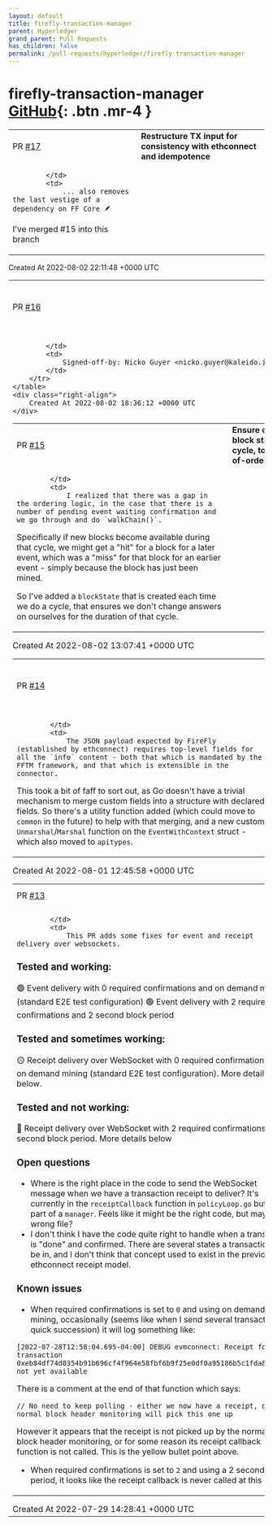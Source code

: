 ```yaml
---
layout: default
title: firefly-transaction-manager
parent: Hyperledger
grand_parent: Pull Requests
has_children: false
permalink: /pull-requests/hyperledger/firefly-transaction-manager
---
```


# firefly-transaction-manager <span class="fs-3 right-align">[GitHub](https://github.com/hyperledger/firefly-transaction-manager){: .btn .mr-4 }</span>


<div>
    <table>
        <tr>
            <td>
                PR <a href="https://github.com/hyperledger/firefly-transaction-manager/pull/17" class=".btn">#17</a>
            </td>
            <td>
                <b>
                    Restructure TX input for consistency with ethconnect and idempotence
                </b>
            </td>
        </tr>
        <tr>
            <td>
                
            </td>
            <td>
                ... also removes the last vestige of a dependency on FF Core 🪶 

I've merged #15 into this branch
            </td>
        </tr>
    </table>
    <div class="right-align">
        Created At 2022-08-02 22:11:48 +0000 UTC
    </div>
</div>

<div>
    <table>
        <tr>
            <td>
                PR <a href="https://github.com/hyperledger/firefly-transaction-manager/pull/16" class=".btn">#16</a>
            </td>
            <td>
                <b>
                    Add support for deploying contracts
                </b>
            </td>
        </tr>
        <tr>
            <td>
                
            </td>
            <td>
                Signed-off-by: Nicko Guyer <nicko.guyer@kaleido.io>
            </td>
        </tr>
    </table>
    <div class="right-align">
        Created At 2022-08-02 18:36:12 +0000 UTC
    </div>
</div>

<div>
    <table>
        <tr>
            <td>
                PR <a href="https://github.com/hyperledger/firefly-transaction-manager/pull/15" class=".btn">#15</a>
            </td>
            <td>
                <b>
                    Ensure consistent block state during cycle, to prevent out-of-order delivery
                </b>
            </td>
        </tr>
        <tr>
            <td>
                
            </td>
            <td>
                I realized that there was a gap in the ordering logic, in the case that there is a number of pending event waiting confirmation and we go through and do `walkChain()`.

Specifically if new blocks become available during that cycle, we might get a "hit" for a block for a later event, which was a "miss" for that block for an earlier event - simply because the block has just been mined.

So I've added a `blockState` that is created each time we do a cycle, that ensures we don't change answers on ourselves for the duration of that cycle.
            </td>
        </tr>
    </table>
    <div class="right-align">
        Created At 2022-08-02 13:07:41 +0000 UTC
    </div>
</div>

<div>
    <table>
        <tr>
            <td>
                PR <a href="https://github.com/hyperledger/firefly-transaction-manager/pull/14" class=".btn">#14</a>
            </td>
            <td>
                <b>
                    Flatten event delivery JSON payload
                </b>
            </td>
        </tr>
        <tr>
            <td>
                
            </td>
            <td>
                The JSON payload expected by FireFly (established by ethconnect) requires top-level fields for all the `info` content - both that which is mandated by the FFTM framework, and that which is extensible in the connector.

This took a bit of faff to sort out, as Go doesn't have a trivial mechanism to merge custom fields into a structure with declared fields. So there's a utility function added (which could move to `common` in the future) to help with that merging, and a new custom `Unmarshal`/`Marshal` function on the `EventWithContext` struct - which also moved to `apitypes`.
            </td>
        </tr>
    </table>
    <div class="right-align">
        Created At 2022-08-01 12:45:58 +0000 UTC
    </div>
</div>

<div>
    <table>
        <tr>
            <td>
                PR <a href="https://github.com/hyperledger/firefly-transaction-manager/pull/13" class=".btn">#13</a>
            </td>
            <td>
                <b>
                    Events fixes
                </b>
            </td>
        </tr>
        <tr>
            <td>
                
            </td>
            <td>
                This PR adds some fixes for event and receipt delivery over websockets.

### Tested and working:
🟢 Event delivery with 0 required confirmations and on demand mining (standard E2E test configuration)
🟢 Event delivery with 2 required confirmations and 2 second block period

### Tested and sometimes working:
🟡 Receipt delivery over WebSocket with 0 required confirmations and on demand mining (standard E2E test configuration). More details below.

### Tested and not working:
🔴 Receipt delivery over WebSocket with 2 required confirmations and 2 second block period. More details below

### Open questions
- Where is the right place in the code to send the WebSocket message when we have a transaction receipt to deliver? It's currently in the `receiptCallback` function in `policyLoop.go` but it's part of a `manager`. Feels like it might be the right code, but maybe the wrong file?
- I don't think I have the code quite right to handle when a transaction is "done" and confirmed. There are several states a transaction can be in, and I don't think that concept used to exist in the previous ethconnect receipt model.

### Known issues
- When required confirmations is set to `0` and using on demand mining, occasionally (seems like when I send several transactions in quick succession) it will log something like:
```
[2022-07-28T12:58:04.695-04:00] DEBUG evmconnect: Receipt for transaction 0xeb84df74d0354b91b696cf4f964e58fbf6b9f25e0df0a95186b5c1fda83bd616 not yet available
```
There is a comment at the end of that function which says:
```
// No need to keep polling - either we now have a receipt, or normal block header monitoring will pick this one up
```
However it appears that the receipt is not picked up by the normal block header monitoring, or for some reason its receipt callback function is not called. This is the yellow bullet point above.

- When required confirmations is set to `2` and using a 2 second block period, it looks like the receipt callback is never called at this point.
            </td>
        </tr>
    </table>
    <div class="right-align">
        Created At 2022-07-29 14:28:41 +0000 UTC
    </div>
</div>

